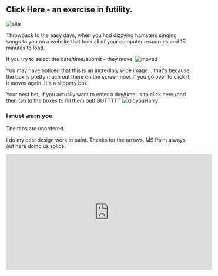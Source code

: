 ## Click Here - an exercise in futility.

![site](https://i.imgur.com/Cw9b1Xt.jpg "an image of the site")

Throwback to the easy days, when you had dizzying hamsters singing songs to you on a website that took all of your computer resources and 15 minutes to load. 

If you try to select the date/time/submit - they move.
![moved](https://i.imgur.com/oW2gVZB.jpg "super wide image showing where the date box has moved")

You may have noticed that this is an incredibly wide image... that's because the box is pretty much out there on the screen now. If you go over to click it, it moves again. It's a slippery box.

Your best bet, if you actually want to enter a day/time, is to click here (and then tab to the boxes to fill them out) BUTTTTT
![didyouHarry](https://i.imgur.com/2gzrKFo.jpg "check the box on the hamsters belly")

### I must warn you
The tabs are unordered.

I do my best design work in paint. Thanks for the arrows. MS Paint always out here doing us solids. 

<iframe width="560" height="315" src="https://www.youtube.com/embed/kipiocZvZoA" title="YouTube video player" frameborder="0" allow="accelerometer; autoplay; clipboard-write; encrypted-media; gyroscope; picture-in-picture" allowfullscreen></iframe>
